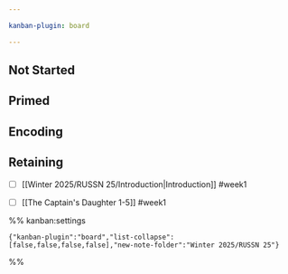 ```yaml
---

kanban-plugin: board

---
```


## Not Started



## Primed



## Encoding



## Retaining

- [ ] [[Winter 2025/RUSSN 25/Introduction|Introduction]] #week1
- [ ] [[The Captain's Daughter 1-5]] #week1




%% kanban:settings
```
{"kanban-plugin":"board","list-collapse":[false,false,false,false],"new-note-folder":"Winter 2025/RUSSN 25"}
```
%%